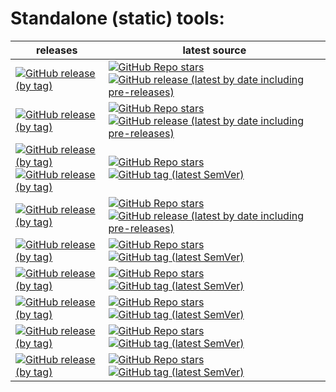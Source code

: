 # Standalone (static) tools:
| releases                                                                                                                                                                                                                                                                                                                                                                                                                                          | latest source                                                                                                                                                                                                                                                                                                                                  |
|---------------------------------------------------------------------------------------------------------------------------------------------------------------------------------------------------------------------------------------------------------------------------------------------------------------------------------------------------------------------------------------------------------------------------------------------------|------------------------------------------------------------------------------------------------------------------------------------------------------------------------------------------------------------------------------------------------------------------------------------------------------------------------------------------------|
| [![GitHub release (by tag)](https://img.shields.io/github/downloads/hemnstill/StandaloneTools/bsdtar-3.6.1/total?label=⭳%20bsdtar-3.6.1)](https://github.com/hemnstill/StandaloneTools/releases/tag/bsdtar-3.6.1)                                                                                                                                                                                                                                 | [![GitHub Repo stars](https://img.shields.io/github/stars/libarchive/libarchive?style=social&label=libarchive)](https://github.com/libarchive/libarchive) [![GitHub release (latest by date including pre-releases)](https://img.shields.io/github/v/release/libarchive/libarchive)](https://github.com/libarchive/libarchive/releases/latest) |
| [![GitHub release (by tag)](https://img.shields.io/github/downloads/hemnstill/StandaloneTools/pcre2grep-10.40/total?label=⭳%20pcre2grep-10.40)](https://github.com/hemnstill/StandaloneTools/releases/tag/pcre2grep-10.40)                                                                                                                                                                                                                        | [![GitHub Repo stars](https://img.shields.io/github/stars/PCRE2Project/pcre2?style=social&label=PCRE2)](https://github.com/PCRE2Project/pcre2) [![GitHub release (latest by date including pre-releases)](https://img.shields.io/github/v/release/PCRE2Project/pcre2)](https://github.com/PCRE2Project/pcre2/releases/latest)                  |
| [![GitHub release (by tag)](https://img.shields.io/github/downloads/hemnstill/StandaloneTools/openssl-3.0.1/total?label=⭳%20openssl-3.0.1)](https://github.com/hemnstill/StandaloneTools/releases/tag/openssl-3.0.1) <br/>[![GitHub release (by tag)](https://img.shields.io/github/downloads/hemnstill/StandaloneTools/openssl-1_1_1m/total?label=⭳%20openssl-1_1_1m)](https://github.com/hemnstill/StandaloneTools/releases/tag/openssl-1_1_1m) | [![GitHub Repo stars](https://img.shields.io/github/stars/openssl/openssl?style=social&label=OpenSSL)](https://github.com/openssl/openssl) [![GitHub tag (latest SemVer)](https://img.shields.io/github/v/tag/openssl/openssl)](https://www.openssl.org/news/changelog.html)                                                                   |
| [![GitHub release (by tag)](https://img.shields.io/github/downloads/hemnstill/StandaloneTools/far2l-2.4.0-beta/total?label=⭳%20far2l-2.4.0-beta)](https://github.com/hemnstill/StandaloneTools/releases/tag/far2l-2.4.0-beta)                                                                                                                                                                                                                     | [![GitHub Repo stars](https://img.shields.io/github/stars/elfmz/far2l?style=social&label=far2l)](https://github.com/elfmz/far2l) [![GitHub release (latest by date including pre-releases)](https://img.shields.io/github/v/release/elfmz/far2l)](https://github.com/elfmz/far2l/releases/latest)                                              |
| [![GitHub release (by tag)](https://img.shields.io/github/downloads/hemnstill/StandaloneTools/pg_dump-14.4/total?label=⭳%20pg_dump-14.4)](https://github.com/hemnstill/StandaloneTools/releases/tag/pg_dump-14.4)                                                                                                                                                                                                                                 | [![GitHub Repo stars](https://img.shields.io/github/stars/postgres/postgres?style=social&label=postgres)](https://github.com/postgres/postgres) [![GitHub tag (latest SemVer)](https://img.shields.io/github/v/tag/postgres/postgres)](https://www.postgresql.org/docs/current/index.html)                                                     |
| [![GitHub release (by tag)](https://img.shields.io/github/downloads/hemnstill/StandaloneTools/busybox-1.35/total?label=⭳%20busybox-1.35.0-FRP-4487)](https://github.com/hemnstill/StandaloneTools/releases/tag/busybox-1.35)                                                                                                                                                                                                                      | [![GitHub Repo stars](https://img.shields.io/github/stars/rmyorston/busybox-w32?style=social&label=busybox-w32)](https://github.com/rmyorston/busybox-w32) [![GitHub tag (latest SemVer)](https://img.shields.io/github/v/tag/rmyorston/busybox-w32)](https://frippery.org/busybox/release-notes/current.html)                                 |
| [![GitHub release (by tag)](https://img.shields.io/github/downloads/hemnstill/StandaloneTools/poetry-1.2.2/total?label=⭳%20poetry-1.2.2)](https://github.com/hemnstill/StandaloneTools/releases/tag/poetry-1.2.2)                                                                                                                                                                                                                                 | [![GitHub Repo stars](https://img.shields.io/github/stars/python-poetry/poetry?style=social&label=poetry)](https://github.com/python-poetry/poetry) [![GitHub tag (latest SemVer)](https://img.shields.io/github/v/tag/python-poetry/poetry)](https://python-poetry.org/docs/)                                                                 |
| [![GitHub release (by tag)](https://img.shields.io/github/downloads/hemnstill/StandaloneTools/pylint-2.15.3/total?label=⭳%20pylint-2.15.3)](https://github.com/hemnstill/StandaloneTools/releases/tag/pylint-2.15.3)                                                                                                                                                                                                                              | [![GitHub Repo stars](https://img.shields.io/github/stars/PyCQA/pylint?style=social&label=pylint)](https://github.com/PyCQA/pylint) [![GitHub tag (latest SemVer)](https://img.shields.io/github/v/tag/PyCQA/pylint)](https://pylint.pycqa.org/en/latest/)                                                                                     |
| [![GitHub release (by tag)](https://img.shields.io/github/downloads/hemnstill/StandaloneTools/mypy-0.942/total?label=⭳%20mypy-0.942)](https://github.com/hemnstill/StandaloneTools/releases/tag/mypy-0.942)                                                                                                                                                                                                                                       | [![GitHub Repo stars](https://img.shields.io/github/stars/python/mypy?style=social&label=mypy)](https://github.com/python/mypy) [![GitHub tag (latest SemVer)](https://img.shields.io/github/v/tag/python/mypy)](https://mypy.readthedocs.io/en/latest/)                                                                                       |


